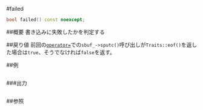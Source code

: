 #failed
```cpp
bool failed() const noexcept;
```

##概要
書き込みに失敗したかを判定する


##戻り値
前回の[`operator=`](/reference/iterator/ostreambuf_iterator/op_assign.md)での`sbuf_->sputc()`呼び出しが`Traits::eof()`を返した場合は`true`、そうでなければ`false`を返す。


##例
```cpp
```

###出力
```
```

##参照
